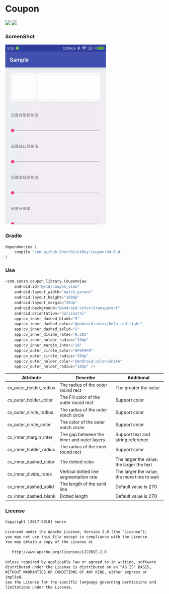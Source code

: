 # Coupon

[![](https://jitpack.io/v/ShortStickBoy/Coupon.svg)](https://jitpack.io/#ShortStickBoy/Coupon)
[![](https://img.shields.io/badge/License-Apache%202.0-orange.svg)](http://www.apache.org/licenses/LICENSE-2.0.html)

### ScreenShot
![sample](./screenshot/Demo.gif)

### Gradle
```groovy
dependencies {
    compile 'com.github.ShortStickBoy:Coupon:V4.0.0'
}
```

### Use
```groovy
<com.sunzn.coupon.library.CouponView
    android:id="@+id/coupon_view"
    android:layout_width="match_parent"
    android:layout_height="100dp"
    android:layout_margin="20dp"
    android:background="@android:color/transparent"
    android:orientation="horizontal"
    app:cv_inner_dashed_blank="5"
    app:cv_inner_dashed_color="@android:color/holo_red_light"
    app:cv_inner_dashed_solid="5"
    app:cv_inner_divide_rates="0.285"
    app:cv_inner_holder_radius="10dp"
    app:cv_inner_margin_inter="10"
    app:cv_outer_circle_color="#F0F0F0"
    app:cv_outer_circle_radius="10dp"
    app:cv_outer_holder_color="@android:color/white"
    app:cv_outer_holder_radius="10dp" />
```

| Attribute              | Describe                                   | Additional                                                        |
| ---------------------- | ------------------------------------------ | ----------------------------------------------------------------- |
| cv_outer_holder_radius | The radius of the outer round rect         | The greater the value |
| cv_outer_holder_color  | The Fill color of the outer round rect     | Support color                                                     |
| cv_outer_circle_radius | The radius of the outer notch circle       | Support color                                                     |
| cv_outer_circle_color  | The color of the outer notch circle        | Support color                                                     |
| cv_inner_margin_inter  | The gap between the inner and outer layers | Support text and string reference                                 |
| cv_inner_holder_radius | The radius of the inner round rect         | Support color                                                     |
| cv_inner_dashed_color  | The dotted color                           | The larger the value, the larger the text                         |
| cv_inner_divide_rates  | Vertical dotted line segmentation rate     | The larger the value, the more time to wait                       |
| cv_inner_dashed_solid  | The length of the solid line               | Default value is 270                                              |
| cv_inner_dashed_blank  | Dotted length                              | Default value is 270                                              |

### License
```
Copyright [2017-2018] sunzn

Licensed under the Apache License, Version 2.0 (the "License");
you may not use this file except in compliance with the License.
You may obtain a copy of the License at

   http://www.apache.org/licenses/LICENSE-2.0

Unless required by applicable law or agreed to in writing, software
distributed under the License is distributed on an "AS IS" BASIS,
WITHOUT WARRANTIES OR CONDITIONS OF ANY KIND, either express or implied.
See the License for the specific language governing permissions and
limitations under the License.
```